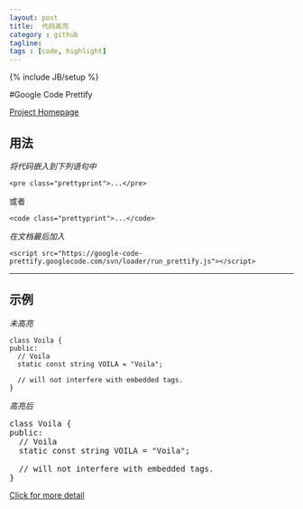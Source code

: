 ```yaml
---
layout: post
title:  代码高亮
category : github
tagline:  
tags : [code, highlight]
---
```

{% include JB/setup %}

#Google Code Prettify

[Project Homepage](https://code.google.com/p/google-code-prettify/)

用法
---------

*将代码嵌入到下列语句中* 

    <pre class="prettyprint">...</pre>  

或者
  
    <code class="prettyprint">...</code>


*在文档最后加入*

    <script src="https://google-code-prettify.googlecode.com/svn/loader/run_prettify.js"></script>

-----------

示例
---------

*未高亮*

    class Voila {
    public:
      // Voila
      static const string VOILA = "Voila";
    
      // will not interfere with embedded tags.
    }

*高亮后*

<pre class="prettyprint">
class Voila {
public:
  // Voila
  static const string VOILA = "Voila";
    
  // will not interfere with embedded tags.
}
</pre> 

[Click for more detail](https://google-code-prettify.googlecode.com/svn/trunk/README.html)

<script src="https://google-code-prettify.googlecode.com/svn/loader/run_prettify.js"></script>
